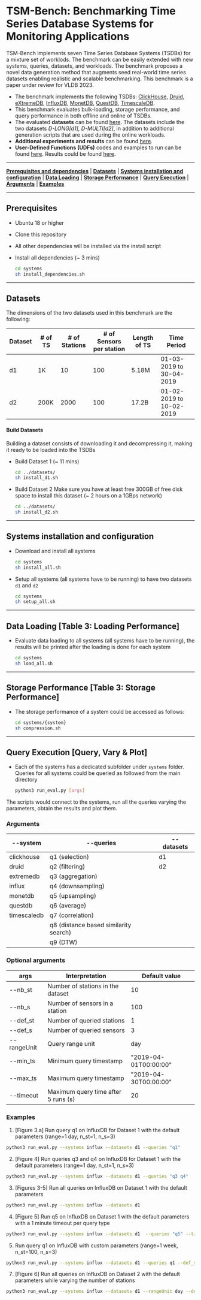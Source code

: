# TSM-Bench: Benchmarking Time Series Database Systems for Monitoring Applications

TSM-Bench implements seven Time Series Database Systems (TSDBs) for a mixture set of worklods. The benchmark can be easily extended with new systems, queries, datasets, and workloads. The benchmark proposes a novel data generation method that augments seed real-world time series datasets enabling realistic and scalable benchmarking. This benchmark is a paper under review for VLDB 2023. 

- The benchmark implements the following TSDBs: [ClickHouse](https://clickhouse.com/), [Druid](https://druid.apache.org/), [eXtremeDB](https://www.mcobject.com/), [InfluxDB](https://docs.influxdata.com/influxdb/v1.7/), [MonetDB](https://www.monetdb.org/easy-setup/), [QuestDB](https://questdb.io/), [TimescaleDB](https://www.timescale.com/).
- This benchmark evaluates bulk-loading, storage performance, and query performance in both offline and online of TSDBs. 
- The evaluated **datasets** can be found [here](https://github.com/eXascaleInfolab/TSM-Bench/tree/main/datasets). The datasets include the two datasets *D-LONG[d1], D-MULTI[d2]*, in addition to additional generation scripts that are used during the online workloads. 
- **Additional experiments and results**  can be found [here](https://github.com/eXascaleInfolab/TSM-Bench/blob/main/results/TSM_Bench%5BAdditional_results%5D.pdf).
- **User-Defined Functions (UDFs)** codes and examples to run can be found [here](https://github.com/eXascaleInfolab/TSM-Bench/tree/main/udfs). Results could be found [here](https://github.com/eXascaleInfolab/TSM-Bench/blob/main/results/TSM_Bench%5BAdditional_results%5D.pdf).

___
[**Prerequisites and dependencies**](#prerequisites) | [**Datasets**](#datasets) | [**Systems installation and configuration**](#systems-installation-and-configuration) | [**Data Loading**](data-loading) | [**Storage Performance**](storage-performance) | [**Query Execution**](query-execution) | [**Arguments**](#arguments) | [**Examples**](#examples)

___
## Prerequisites

- Ubuntu 18 or higher
- Clone this repository
- All other dependencies will be installed via the install script


- Install all dependencies (~ 3 mins)

	```bash
	cd systems
	sh install_dependencies.sh
	```

___
## Datasets 

The dimensions of the two datasets used in this benchmark are the following:

| Dataset | # of TS | # of Stations | # of Sensors per station | Length of TS | Time Period | 
| ------ | ------ | ------ | ------ | ------ | ------ |
| d1 | 1K | 10 | 100 | 5.18M | 01-03-2019 to 30-04-2019 | 
| d2 | 200K | 2000 | 100 | 17.2B | 01-02-2019 to 10-02-2019 | 

#### Build Datasets 

Building a dataset consists of downloading it and decompressing it, making it ready to be loaded into the TSDBs

- Build Dataset 1 (~ 11 mins)

	```bash
	cd ../datasets/
	sh install_d1.sh
	```

- Build Dataset 2 Make sure you have at least free 300GB of free disk space to install this dataset (~ 2 hours on a 1GBps network)

	```bash
	cd ../datasets/
	sh install_d2.sh
	```

___
## Systems installation and configuration

- Download and install all systems

	```bash
	cd systems
	sh install_all.sh
	```
- Setup all systems (all systems have to be running) to have two datasets ```d1``` and ```d2```

	```bash
	cd systems
	sh setup_all.sh
	```
___
##  Data Loading [Table 3: Loading Performance]

- Evaluate data loading to all systems (all systems have to be running), the results will be printed after the loading is done for each system 

	```bash
	cd systems
	sh load_all.sh
	```

___
## Storage Performance [Table 3: Storage Performance]

- The storage performance of a system could be accessed as follows: 

	```bash
	cd systems/{system}
	sh compression.sh
	```

___
## Query Execution [Query, Vary & Plot]

- Each of the systems has a dedicated subfolder under `systems` folder. Queries for all systems could be queried as followed from the main directory

	```bash
	python3 run_eval.py [args]
	```

The scripts would connect to the systems, run all the queries varying the parameters, obtain the results and plot them.

### Arguments 
| --system | --queries | --datasets |
| ------ | ------ | ------ |
| clickhouse | q1 (selection) | d1 |
| druid | q2 (filtering) | d2 |
| extremedb | q3 (aggregation) |  |
| influx | q4 (downsampling) |  |
| monetdb | q5 (upsampling) |  |
| questdb | q6 (average) | |
| timescaledb | q7 (correlation) | |
|  | q8 (distance based similarity search) | |
|  | q9 (DTW) | |


### Optional arguments

 | args  |  Interpretation | Default value | 
 | --------    | ------- | ------- | 
 | --nb_st   |  Number of stations in the dataset | 10
 | --nb_s   |  Number of sensors in a station | 100
 | --def_st   |   Number of queried stations | 1
 | --def_s   |   Number of queried sensors | 3
 | --rangeUnit   |  Query range unit | day
 | --min_ts   |   Minimum query timestamp | "2019-04-01T00:00:00" |
 | --max_ts   |   Maximum query timestamp | "2019-04-30T00:00:00"
 | --timeout   |   Maximum query time after 5 runs (s) | 20



### Examples

1. [Figure 3.a] Run query q1 on InfluxDB for Dataset 1 with the default parameters (range=1 day, n_st=1, n_s=3)
 
```bash 
python3 run_eval.py --systems influx --datasets d1 --queries "q1"
```

2. [Figure 4] Run queries q3 and q4 on InfluxDB for Dataset 1 with the default parameters (range=1 day, n_st=1, n_s=3)
 
```bash 
python3 run_eval.py --systems influx --datasets d1 --queries "q3 q4"
```

3. [Figures 3-5] Run all queries on InfluxDB on Dataset 1 with the default parameters
 
```bash 
python3 run_eval.py --systems influx --datasets d1
```

4. [Figure 5] Run q5 on InfluxDB on Dataset 1 with the default parameters with a 1 minute timeout per query type
 
```bash 
python3 run_eval.py --systems influx --datasets d1  --queries "q5" --timeout 60
```

5. Run query q1 on InfluxDB with custom parameters (range=1 week, n_st=100, n_s=3)
 
```bash 
python3 run_eval.py --systems influx --datasets d1 --queries q1 --def_st 100 --def_s 3 --range 1 --rangeUnit day

```

7. [Figure 6] Run all queries on InfluxDB on Dataset 2 with the default parameters while varying the number of stations
 
```bash 
python3 run_eval.py --systems influx --datasets d1 --rangeUnit day --def_s 3 
```
